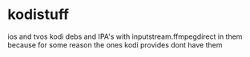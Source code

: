# kodistuff
ios and tvos kodi debs and IPA's with inputstream.ffmpegdirect in them because for some reason the ones kodi provides dont have them
